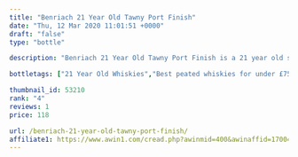 ```yaml
---
title: "Benriach 21 Year Old Tawny Port Finish"
date: "Thu, 12 Mar 2020 11:01:51 +0000"
draft: "false"
type: "bottle"

description: "Benriach 21 Year Old Tawny Port Finish is a 21 year old single malt whisky from the BenRiach whisky distillery (located in the Speyside region). Rated an average of 4.0 out of 5 by 1 reviewers and available from The Whisky Exchange for only £118.0, with reviews like that this is one single malt whisky you can't afford to miss"

bottletags: ["21 Year Old Whiskies","Best peated whiskies for under £75","Best Single Malt Whiskies for under £75","Peated whiskies","Single Malt Whiskies","Speyside Whiskies","Spirit Caramel (E150A)","Whiskies not containing Spirit Caramel (E150A)","Whiskies of Scotland"]

thumbnail_id: 53210
rank: "4"
reviews: 1
price: 118

url: /benriach-21-year-old-tawny-port-finish/
affiliate1: https://www.awin1.com/cread.php?awinmid=400&awinaffid=170041&clickref=&p=https://www.thewhiskyexchange.com/p/34412/benriach-21-year-old-tawny-port-finish
---
```



